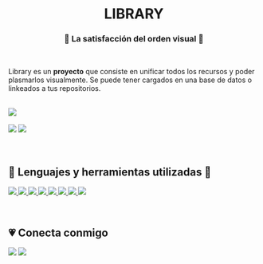 <!-- # LIBRARY -->

<h1 align="center"> LIBRARY </h1>
 <h3 align="center">📕 La satisfacción del orden visual 📕</h3>
<br/>
 <p>Library es un <strong>proyecto</strong> que consiste en unificar todos los recursos y poder plasmarlos visualmente. Se puede tener cargados en una base de datos o linkeados a tus repositorios.   </p>
<br/>

<img src="https://i.postimg.cc/nLDCx6gy/cap1.png"/>
<br/>
<br/>
<img src="https://i.postimg.cc/7ZLKKNdG/gif2.gif"/>
<img src="https://i.postimg.cc/1ztbNSsd/gif1.gif"/>
<br/>
<br/>
<br/>

## 🚀 Lenguajes y herramientas utilizadas 🚀

  <p align="left">      
       <a href="https://developer.mozilla.org/en-US/docs/Web/JavaScript" target="_blank"> <img src="https://img.icons8.com/color/48/000000/javascript.png"/> </a>
      <a href="https://www.w3.org/html/" target="_blank"> <img src="https://img.icons8.com/color/48/000000/html-5.png"/> </a>
      <a href="https://www.w3schools.com/css/" target="_blank"> <img src="https://img.icons8.com/color/48/000000/css3.png"/> </a>
      <a href="https://getbootstrap.com" target="_blank"> <img src="https://img.icons8.com/color/48/000000/bootstrap.png"/> </a>   
      <a href="https://sass-lang.com/" target="_blank"> <img src="https://img.icons8.com/color/48/000000/sass-avatar.png"/> </a>     
      <a href="https://git-scm.com/" target="_blank"> <img src="https://img.icons8.com/color/48/000000/git.png"/> </a>      
       <a href="https://www.adobe.com/la/products/photoshop.html" target="_blank"> <img src="https://img.icons8.com/color/48/000000/adobe-photoshop--v1.png"/> </a>       
       <a href="https://www.adobe.com/la/products/aftereffects.html" target="_blank"> <img src="https://img.icons8.com/color/48/000000/adobe-after-effects--v1.png"/> </a>
   
      
  </p>
<br/>



  ## 💗 Conecta conmigo

  <p align="left">
  <a href = "https://www.linkedin.com/in/diana-serradilla/"><img src="https://img.icons8.com/fluent/48/000000/linkedin.png"/></a>
  <a href ="https://www.instagram.com/laddy___di/"><img src="https://img.icons8.com/fluent/48/000000/instagram-new.png"/></a>

  </p>
